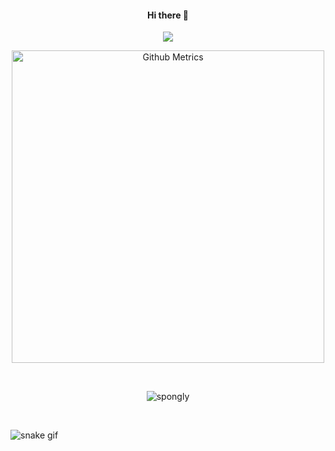 <h4 align="center">Hi there 👋</h4>

<p align="center">
  <img src="https://github-readme-stats.vercel.app/api?username=spongly"/>
</p>

<p align="center">
<img width="500" src="https://metrics.lecoq.io/spongly" alt="Github Metrics">
</p>  

<br>
<p align="center"><p align="center"> <img src="https://komarev.com/ghpvc/?username=spongly" alt="spongly"/> </p>  </p>
<br>

![snake gif](https://github.com/spongly/spongly/blob/output/github-contribution-grid-snake.gif)
